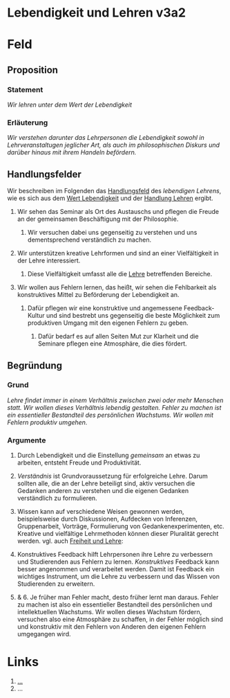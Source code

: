 <!---
   NAME - The NAME of this project is:
ethos

  FILE - The FILENAME of the current file is:
/v3a2.md

  CREATION - This project was CREATED on:
2017-01-28-16:15:00 UTC

  MODIFICATION - This project was last MODIFIED on:
2017-01-28-16:15:00 UTC

  VERSION - The current VERSION of this project is:
<git-commit-hash>-2017-01-28-16:15:00 UTC

  CREATOR(S) - This project was CREATED by:
Michael Czechowski, Martin Maga

  CONTACT - You can CONTACT the creator(s) or developer(s) of this project at:
E-Mail: mail@martinmaga.de

  COPYRIGHT - The COPYRIGHT holder of this project is:
COPYRIGHT (c) 2016 Martin Maga

  LICENSE - This project is LICENSED under the following license:
Martin Maga 2016 CC BY-SA 4.0 https://creativecommons.org

  SUBFILE – This is a SUBFILE! For more INFORMATION on this project go to:
/README.md
--->
# Lebendigkeit und Lehren v3a2

# Feld
## Proposition
### Statement
*Wir lehren unter dem Wert der Lebendigkeit*

### Erläuterung
*Wir verstehen darunter das Lehrpersonen die Lebendigkeit sowohl in Lehrveranstaltugen jeglicher Art, als auch im philosophischen Diskurs und darüber hinaus mit ihrem Handeln befördern.*

## Handlungsfelder
Wir beschreiben im Folgenden das [Handlungsfeld](../synopsis/reasons.md) des *lebendigen Lehrens*, wie es sich aus dem [Wert Lebendigkeit](../values/v3_liveliness.md) und der [Handlung Lehren](../actions/a2_teach.md) ergibt.

1. Wir sehen das Seminar als Ort des Austauschs und pflegen die Freude an der gemeinsamen Beschäftigung mit der Philosophie.

    1. Wir versuchen dabei uns gegenseitig zu verstehen und uns dementsprechend verständlich zu machen.

2. Wir unterstützen kreative Lehrformen und sind an einer Vielfältigkeit in der Lehre interessiert.

    1. Diese Vielfältigkeit umfasst alle die [Lehre](../contents/actions/a2_teach.md) betreffenden Bereiche.

3. Wir wollen aus Fehlern lernen, das heißt, wir sehen die Fehlbarkeit als konstruktives Mittel zu Beförderung der Lebendigkeit an.

    1. Dafür pflegen wir eine konstruktive und angemessene Feedback-Kultur und sind bestrebt uns gegenseitig die beste Möglichkeit zum produktiven Umgang mit den eigenen Fehlern zu geben.

        1. Dafür bedarf es auf allen Seiten Mut zur Klarheit und die Seminare pflegen eine Atmosphäre, die dies fördert.


## Begründung
### Grund
*Lehre findet immer in einem Verhältnis zwischen zwei oder mehr Menschen statt. Wir wollen dieses Verhältnis lebendig gestalten.
Fehler zu machen ist ein essentieller Bestandteil des persönlichen Wachstums. Wir wollen mit Fehlern produktiv umgehen.*

### Argumente
1. Durch Lebendigkeit und die Einstellung *gemeinsam* an etwas zu arbeiten, entsteht Freude und Produktivität.

2. *Verständnis* ist Grundvoraussetzung für erfolgreiche Lehre. Darum sollten alle, die an der Lehre beteiligt sind, aktiv versuchen die Gedanken anderen zu verstehen und die eigenen Gedanken verständlich zu formulieren.

3. Wissen kann auf verschiedene Weisen gewonnen werden, beispielsweise durch Diskussionen, Aufdecken von Inferenzen, Gruppenarbeit, Vorträge, Formulierung von Gedankenexperimenten, etc. Kreative und vielfältige Lehrmethoden können dieser Pluralität gerecht werden.
vgl. auch [Freiheit und Lehre](../contents/fields/v2a2.md):

4. Konstruktives Feedback hilft Lehrpersonen ihre Lehre zu verbessern und Studierenden aus Fehlern zu lernen. *Konstruktives* Feedback kann besser angenommen und verarbeitet werden. Damit ist Feedback ein wichtiges Instrument, um die Lehre zu verbessern und das Wissen von Studierenden zu erweitern.

5. & 6. Je früher man Fehler macht, desto früher lernt man daraus. Fehler zu machen ist also ein essentieller Bestandteil des persönlichen und intellektuellen Wachstums. Wir wollen dieses Wachstum fördern, versuchen also eine Atmosphäre zu schaffen, in der Fehler möglich sind und konstruktiv mit den Fehlern von Anderen den eigenen Fehlern umgegangen wird.

# Links
  1. […](…)
  2. …
